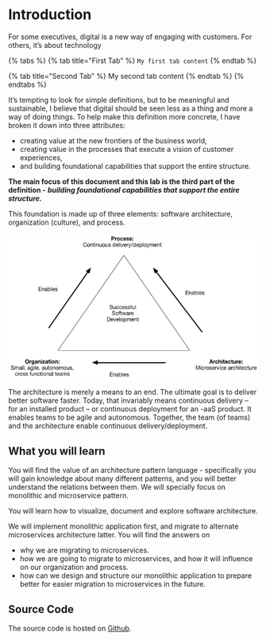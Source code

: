# Introduction

For some executives, digital is a new way of engaging with customers. For others, it’s about technology

{% tabs %}
{% tab title="First Tab" %}
`My first tab content`
{% endtab %}

{% tab title="Second Tab" %}
My second tab content
{% endtab %}
{% endtabs %}

It’s tempting to look for simple definitions, but to be meaningful and sustainable, I believe that digital should be seen less as a thing and more a way of doing things. To help make this definition more concrete, I have broken it down into three attributes:

* creating value at the new frontiers of the business world, 
* creating value in the processes that execute a vision of customer experiences, 
* and building foundational capabilities that support the entire structure.

**The main focus of this document and this lab is the third part of the definition -** _**building foundational capabilities that support the entire structure.**_

This foundation is made up of three elements: software architecture, organization \(culture\), and process.

![](.gitbook/assets/successtriangle.png)

The architecture is merely a means to an end. The ultimate goal is to deliver better software faster. Today, that invariably means continuous delivery – for an installed product – or continuous deployment for an -aaS product. It enables teams to be agile and autonomous. Together, the team \(of teams\) and the architecture enable continuous delivery/deployment.

## What you will learn

You will find the value of an architecture pattern language - specifically you will gain knowledge about many different patterns, and you will better understand the relations between them. We will specially focus on monolithic and microservice pattern.

You will learn how to visualize, document and explore software architecture.

We will implement monolithic application first, and migrate to alternate microservices architecture latter. You will find the answers on

* why we are migrating to microservices.
* how we are going to migrate to microservices, and how it will influence on our organization and process.
* how can we design and structure our monolithic application to prepare better for easier migration to microservices in the future.

## Source Code

The source code is hosted on [Github](https://github.com/ivans-innovation-lab).

